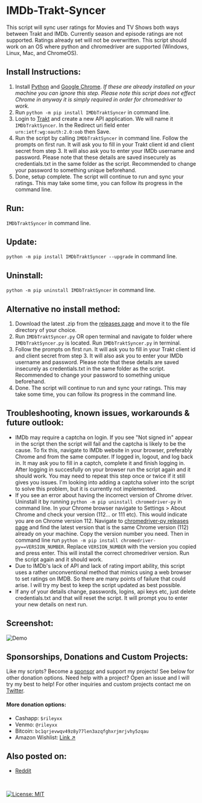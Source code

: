 # IMDb-Trakt-Syncer
This script will sync user ratings for Movies and TV Shows both ways between Trakt and IMDb. Currently season and episode ratings are not supported. Ratings already set will not be overwritten. This script should work on an OS where python and chromedriver are supported (Windows, Linux, Mac, and ChromeOS).
## Install Instructions:
1. Install [Python](https://www.python.org/downloads/) and [Google Chrome](https://www.google.com/chrome/). _If these are already installed on your machine you can ignore this step. Please note this script does not effect Chrome in anyway it is simply required in order for chromedriver to work._
2. Run `python -m pip install IMDbTraktSyncer` in command line.
3. Login to [Trakt](https://trakt.tv/oauth/applications) and create a new API application. We will name it `IMDbTraktSyncer`. In the Redirect uri field enter `urn:ietf:wg:oauth:2.0:oob` then Save. 
4. Run the script by calling `IMDbTraktSyncer` in command line. Follow the prompts on first run. It will ask you to fill in your Trakt client id and client secret from step 3. It will also ask you to enter your IMDb username and password. Please note that these details are saved insecurely as credentials.txt in the same folder as the script. Recommended to change your password to something unique beforehand.
5. Done, setup complete. The script will continue to run and sync your ratings. This may take some time, you can follow its progress in the command line.

## Run:
`IMDbTraktSyncer` in command line.

## Update:
`python -m pip install IMDbTraktSyncer --upgrade` in command line.

## Uninstall:
`python -m pip uninstall IMDbTraktSyncer` in command line.

## Alternative no install method:
1. Download the latest .zip from the [releases page](https://github.com/RileyXX/IMDb-Trakt-Syncer/releases) and move it to the file directory of your choice.
2. Run `IMDbTraktSyncer.py` OR open terminal and navigate to folder where `IMDbTraktSyncer.py` is located. Run `IMDbTraktSyncer.py` in terminal. 
3. Follow the prompts on first run. It will ask you to fill in your Trakt client id and client secret from step 3. It will also ask you to enter your IMDb username and password. Please note that these details are saved insecurely as credentials.txt in the same folder as the script. Recommended to change your password to something unique beforehand.
4. Done. The script will continue to run and sync your ratings. This may take some time, you can follow its progress in the command line.

## Troubleshooting, known issues, workarounds & future outlook:
* IMDb may require a captcha on login. If you see "Not signed in" appear in the script then the script will fail and the captcha is likely to be the cause. To fix this, navigate to IMDb website in your browser, preferably Chrome and from the same computer. If logged in, logout, and log back in. It may ask you to fill in a captch, complete it and finish logging in. After logging in succesfully on your browser run the script again and it should work. You may need to repeat this step once or twice if it still gives you issues. I'm looking into adding a captcha solver into the script to solve this problem, but it is currently not implemented. 
* If you see an error about having the incorrect version of Chrome driver. Uninstall it by running `python -m pip uninstall chromedriver-py` in command line. In your Chrome browser navigate to Settings > About Chrome and check your version (112... or 111 etc). This would indicate you are on Chrome version 112. Navigate to [chromedriver-py releases page](https://pypi.org/project/chromedriver-py/#history) and find the latest version that is the same Chrome version (112) already on your machine. Copy the version number you need. Then in command line run `python -m pip install chromedriver-py==VERSION_NUMBER`. Replace `VERSION_NUMBER` with the version you copied and press enter. This will install the correct chromedriver version. Run the script again and it should work.
* Due to IMDb's lack of API and lack of rating import ability, this script uses a rather unconventional method that mimics using a web browser to set ratings on IMDB. So there are many points of failure that could arise. I will try my best to keep the script updated as best possible.
* If any of your details change, passwords, logins, api keys etc, just delete credentials.txt and that will reset the script. It will prompt you to enter your new details on next run.

## Screenshot:
![Demo](https://i.imgur.com/uydTDcg.png)


## Sponsorships, Donations and Custom Projects:
Like my scripts? Become a [sponsor](https://github.com/sponsors/RileyXX) and support my projects! See below for other donation options. Need help with a project? Open an issue and I will try my best to help! For other inquiries and custom projects contact me on [Twitter](https://twitter.com/RileyxBell).

#### More donation options:
- Cashapp: `$rileyxx`
- Venmo: `@rileyxx`
- Bitcoin: `bc1qrjevwqv49z8y77len3azqfghxrjmrjvhy5zqau`
- Amazon Wishlist: [Link ↗](https://www.amazon.com/hz/wishlist/ls/WURF5NWZ843U)

## Also posted on:
* [Reddit](https://www.reddit.com/r/trakt/comments/132heo0/imdb_trakt_rating_syncer_tool_sync_both_ways/)

<br>

[![License: MIT](https://img.shields.io/badge/License-MIT-yellow.svg)](https://opensource.org/licenses/MIT)
